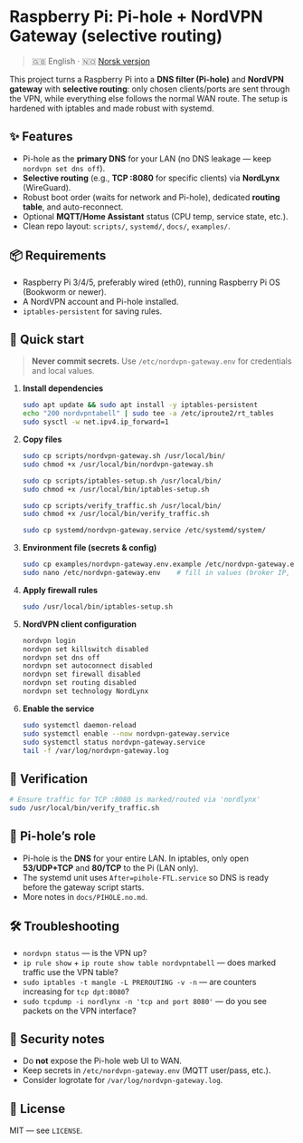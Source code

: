 # Raspberry Pi: Pi-hole + NordVPN Gateway (selective routing)

> 🇬🇧 English · 🇳🇴 [Norsk versjon](README.md)

This project turns a Raspberry Pi into a **DNS filter (Pi-hole)** and **NordVPN gateway** with **selective routing**: only chosen clients/ports are sent through the VPN, while everything else follows the normal WAN route. The setup is hardened with iptables and made robust with systemd.

## ✨ Features
- Pi-hole as the **primary DNS** for your LAN (no DNS leakage — keep `nordvpn set dns off`).
- **Selective routing** (e.g., **TCP :8080** for specific clients) via **NordLynx** (WireGuard).
- Robust boot order (waits for network and Pi-hole), dedicated **routing table**, and auto-reconnect.
- Optional **MQTT/Home Assistant** status (CPU temp, service state, etc.).
- Clean repo layout: `scripts/`, `systemd/`, `docs/`, `examples/`.

## 📦 Requirements
- Raspberry Pi 3/4/5, preferably wired (eth0), running Raspberry Pi OS (Bookworm or newer).
- A NordVPN account and Pi-hole installed.
- `iptables-persistent` for saving rules.

## 🚀 Quick start
> **Never commit secrets.** Use `/etc/nordvpn-gateway.env` for credentials and local values.

1. **Install dependencies**
   ```bash
   sudo apt update && sudo apt install -y iptables-persistent
   echo "200 nordvpntabell" | sudo tee -a /etc/iproute2/rt_tables
   sudo sysctl -w net.ipv4.ip_forward=1
   ```

2. **Copy files**
   ```bash
   sudo cp scripts/nordvpn-gateway.sh /usr/local/bin/
   sudo chmod +x /usr/local/bin/nordvpn-gateway.sh

   sudo cp scripts/iptables-setup.sh /usr/local/bin/
   sudo chmod +x /usr/local/bin/iptables-setup.sh

   sudo cp scripts/verify_traffic.sh /usr/local/bin/
   sudo chmod +x /usr/local/bin/verify_traffic.sh

   sudo cp systemd/nordvpn-gateway.service /etc/systemd/system/
   ```

3. **Environment file (secrets & config)**
   ```bash
   sudo cp examples/nordvpn-gateway.env.example /etc/nordvpn-gateway.env
   sudo nano /etc/nordvpn-gateway.env    # fill in values (broker IP, user/pass, etc.)
   ```

4. **Apply firewall rules**
   ```bash
   sudo /usr/local/bin/iptables-setup.sh
   ```

5. **NordVPN client configuration**
   ```bash
   nordvpn login
   nordvpn set killswitch disabled
   nordvpn set dns off
   nordvpn set autoconnect disabled
   nordvpn set firewall disabled
   nordvpn set routing disabled
   nordvpn set technology NordLynx
   ```

6. **Enable the service**
   ```bash
   sudo systemctl daemon-reload
   sudo systemctl enable --now nordvpn-gateway.service
   sudo systemctl status nordvpn-gateway.service
   tail -f /var/log/nordvpn-gateway.log
   ```

## 🧪 Verification
```bash
# Ensure traffic for TCP :8080 is marked/routed via 'nordlynx'
sudo /usr/local/bin/verify_traffic.sh
```

## 🔗 Pi-hole’s role
- Pi-hole is the **DNS** for your entire LAN. In iptables, only open **53/UDP+TCP** and **80/TCP** to the Pi (LAN only).
- The systemd unit uses `After=pihole-FTL.service` so DNS is ready before the gateway script starts.
- More notes in `docs/PIHOLE.no.md`.

## 🛠️ Troubleshooting
- `nordvpn status` — is the VPN up?
- `ip rule show` + `ip route show table nordvpntabell` — does marked traffic use the VPN table?
- `sudo iptables -t mangle -L PREROUTING -v -n` — are counters increasing for `tcp dpt:8080`?
- `sudo tcpdump -i nordlynx -n 'tcp and port 8080'` — do you see packets on the VPN interface?

## 🔐 Security notes
- Do **not** expose the Pi-hole web UI to WAN.
- Keep secrets in `/etc/nordvpn-gateway.env` (MQTT user/pass, etc.).
- Consider logrotate for `/var/log/nordvpn-gateway.log`.

## 📝 License
MIT — see `LICENSE`.
